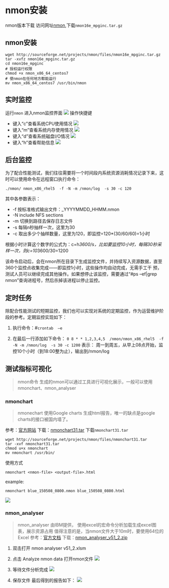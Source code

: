 # nmon安装
nmon版本下载
访问网址[nmon](http://nmon.sourceforge.net/pmwiki.php?n=Site.Download),下载`nmon16e_mpginc.tar.gz`

## nmon安装
```shell
wget http://sourceforge.net/projects/nmon/files/nmon16e_mpginc.tar.gz
tar -xvfz nmon16e_mpginc.tar.gz
cd nmon16e_mpginc
# 授权运行权限
chmod +x nmon_x86_64_centos7
# 使nmon在任何地方都能运行
mv nmon_x86_64_centos7 /usr/bin/nmon
```
## 实时监控
运行`nmon` 进入nmon监控界面
![](http://images2017.cnblogs.com/blog/874243/201708/874243-20170823171953293-1625706676.png)
操作快捷键
- 键入“c”查看系统CPU使用情况
![](http://nmon.sourceforge.net/docs/nmon16a_CPU_600.gif)
- 键入“m”查看系统内存使用情况
![](http://nmon.sourceforge.net/docs/nmon16a_Memory.gif)
- 键入“d”查看系统磁盘I/O情况
![](http://nmon.sourceforge.net/docs/nmon16a_Disk_600.gif)
- 键入“h”查看帮助信息
![](http://nmon.sourceforge.net/docs/nmon16a_Help_600.gif)

## 后台监控

为了配合性能测试，我们往往需要将一个时间段内系统资源消耗情况记录下来，这时可以使用命令在远程窗口执行命令：
```shell
./nmon/ nmon_x86_rhel5  -f -N -m /nmon/log  -s 30 -c 120
```
其中各参数表示：
  - -f 按标准格式输出文件：<hostname>_YYYYMMDD_HHMM.nmon
  - -N include NFS sections
  - -m 切换到路径去保存日志文件
  - -s 每隔n秒抽样一次，这里为30
  - -c 取出多少个抽样数量，这里为120，即监控=120*(30/60/60)=1小时

根据小时计算这个数字的公式为：c=h*3600/s，比如要监控10小时，每隔30秒采样一次，则c=10*3600/30=1200

该命令启动后，会在nmon所在目录下生成监控文件，并持续写入资源数据，直至360个监控点收集完成——即监控1小时，这些操作均自动完成，无需手工干 预，测试人员可以继续完成其他操作。如果想停止该监控，需要通过“#ps –ef|grep nmon”查询进程号，然后杀掉该进程以停止监控。

## 定时任务

除配合性能测试的短期监控，我们也可以实现对系统的定期监控，作为运营维护阶段的参考。定期监控实现如下：

1)   执行命令：#`crontab  –e`

2)   在最后一行添加如下命令：
`0 8 * * 1,2,3,4,5  /nmon/nmon_x86_rhel5  -f -N -m /nmon/log  -s 30 -c 1200`
表示：
周一到周五，从早上08点开始，监控10个小时（到18:00整为止），输出到/nmon/log

## 测试指标可视化
> nmon命令 生成的nmon可以通过工具进行可视化展示，一般可以使用nmonchart、nmon_analyser
### nmonchart
> nmonechart 使用Google charts 生成html报告，唯一的缺点是google charts的接口被国内墙了。

参考：[官方网站](http://nmon.sourceforge.net/pmwiki.php?n=Site.Nmonchart)
下载：[nmonchart31.tar](http://sourceforge.net/projects/nmon/files/nmonchart31.tar)
下载`nmonchart31.tar`
```shell
wget http://sourceforge.net/projects/nmon/files/nmonchart31.tar
tar -xvf nmonchart31.tar
chmod u+x nmonchart
mv nmonchart /usr/bin/
```

使用方式
```
nmonchart <nmon-file> <output-file>.html
```
example:
```
nmonchart blue_150508_0800.nmon blue_150508_0800.html
```
![](http://nmon.sourceforge.net/docs/pic16.png)

### nmon_analyser

> nmon_analyser 由IBM提供， 使用excel的宏命令分析加载生成excel图表，展示资源占用
> 值得注意的是，当nmon文件大于10m时，要使用64位的Excel
参考：[官方文档](https://www.ibm.com/developerworks/community/wikis/home?lang=en#!/wiki/Power+Systems/page/nmon_analyser)
下载：[nmon_analyser_v51_2.zip](https://www.ibm.com/developerworks/community/wikis/form/anonymous/api/wiki/61ad9cf2-c6a3-4d2c-b779-61ff0266d32a/page/b7fc61a1-eef9-4756-8028-6e687997f176/attachment/d32a74ae-0ab5-4abc-8e61-567b5f41c5e5/media/nmon_analyser_v51_2.zip)

1. 双击打开 nmon analyser v51_2.xlsm
2. 点击 Analyze nmon data 打开nmon文件
![](http://images2017.cnblogs.com/blog/874243/201708/874243-20170817102311896-1732094185.png)
3. 等待文件分析完成
![](http://images2017.cnblogs.com/blog/874243/201708/874243-20170817102829553-1488708567.png)

4. 保存文件
最后得到的报告如下：
![](http://images2017.cnblogs.com/blog/874243/201708/874243-20170817102532584-1852866837.png)